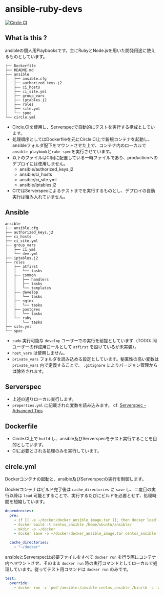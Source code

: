 ansible-ruby-devs
====================
[![Circle CI](https://circleci.com/gh/chroju/ansible-ruby-devs.svg?style=shield)](https://circleci.com/gh/chroju/ansible-ruby-devs)

What is this ?
----------
ansibleの個人用Playbooksです。主にRubyとNode.jsを用いた開発用途に使えるものとしています。

```
├── Dockerfile
├── README.md
├── ansible
│   ├── ansible.cfg
│   ├── authorized_keys.j2
│   ├── ci_hosts
│   ├── ci_site.yml
│   ├── group_vars
│   ├── iptables.j2
│   ├── roles
│   ├── site.yml
│   └── spec
└── circle.yml
```

* Circle.CIを使用し、Serverspecで自動的にテストを実行する構成としています。
* 処理順序としてはDockerfileを元にCircle.CI上で新規コンテナを起動し、ansibleフォルダ配下をマウントさせた上で、コンテナ内のローカルで`ansible-playbook`と`rake spec`を実行させています。
* 以下のファイルはCI用に配置している一時ファイルであり、productionへのデプロイには使用しません。
  * ansible/authorized_keys.j2
  * ansible/ci_hosts
  * ansible/ci_site.yml
  * ansible/iptables.j2
* CIではServerspecによるテストまでを実行するものとし、デプロイの自動実行は組み入れていません。


Ansible
----------

```
ansible                
├── ansible.cfg        
├── authorized_keys.j2 
├── ci_hosts           
├── ci_site.yml        
├── group_vars         
│   ├── ci.yml         
│   └── dev.yml        
├── iptables.j2        
├── roles              
│   ├── atfirst        
│   │   └── tasks      
│   ├── common         
│   │   ├── handlers   
│   │   ├── tasks      
│   │   └── templates  
│   ├── develop        
│   │   └── tasks      
│   ├── nginx          
│   │   └── tasks      
│   ├── postgres       
│   │   └── tasks      
│   └── ruby           
│       └── tasks      
├── site.yml           
└── spec
```

* `sudo` 実行可能な `develop` ユーザーでの実行を前提としています（TODO: 同ユーザーの作成用ロールとして `atfirst` を設けているが未実装）。
* `host_vars` は使用しません。
* `private_vars` フォルダを読み込める設定としています。秘匿性の高い変数は `private_vars` 内で定義することで、 `.gitignore` によりバージョン管理からは除外されます。


Serverspec
----------
* 上述の通りローカル実行します。
* `properties.yml` に記載された変数を読み込みます。
  cf: [Serverspec - Advanced Tips](http://serverspec.org/advanced_tips.html)


Dockerfile
----------
* Circle.CI上で `build` し、ansible及びServerspecをテスト実行することを目的としています。
* CIに必要とされる処理のみを実行しています。


circle.yml
----------
Dockerコンテナの起動と、ansible及びServerspecの実行を制御します。

Dockerコンテナはビルド完了後は `cache_directories` に `save` し、二度目の実行以降は `load` 可能とすることで、実行するたびにビルドを必要とせず、処理時間を短縮しています。

```yaml:circle.yml
dependencies:
  pre:
    - if [[ -e ~/docker/docker_ansible_image.tar ]]; then docker load --input ~/docker/docker_ansible_image.tar ;fi
    - docker build -t centos_ansible /home/ubuntu/ansible/ 
    - mkdir -p ~/docker 
    - docker save -o ~/docker/docker_ansible_image.tar centos_ansible

  cache_directories:
    - "~/docker"
```

ansibleとServerspecは必要ファイルをすべて `docker run` を行う際にコンテナ内へマウントさせ、そのまま `docker run` 時の実行コマンドとしてローカルで処理しています。従ってテスト用コマンドは `docker run` のみです。

```yaml:circle.yml
test:
  override:
    - docker run -v `pwd`/ansible:/ansible centos_ansible /bin/sh -c 'ansible-playbook /ansible/ci_site.yml -i /ansible/ci_hosts -c local && cd /ansible/spec && /home/develop/.rbenv/bin/rbenv exec bundle install && /home/develop/.rbenv/bin/rbenv exec bundle exec rake spec'
```

